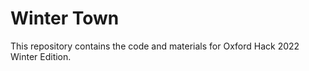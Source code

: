 # Winter Town

This repository contains the code and materials for Oxford Hack 2022 Winter Edition.
